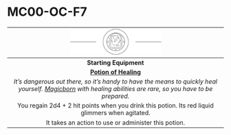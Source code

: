 # MC00-OC-F7

| <img src="../../../images/card-icons/familia-vulpes.png" height="60" /> |
|:---:|
| **Starting Equipment** |
| **[Potion of Healing](https://www.dndbeyond.com/magic-items/potion-of-healing)** |
| *It’s dangerous out there, so it’s handy to have the means to quickly heal yourself. [Magicborn](../../../civilisations/kingdom-of-astor/magicborn.md) with healing abilities are rare, so you have to be prepared.* |
| You regain 2d4 + 2 hit points when you drink this potion. Its red liquid glimmers when agitated. |
| It takes an action to use or administer this potion. |
